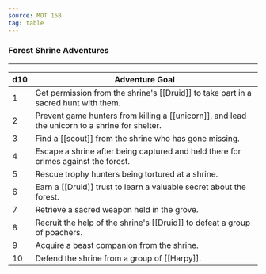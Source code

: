 ```yaml
---
source: MOT 158
tag: table
---
```


### Forest Shrine Adventures
---
|d10|Adventure Goal|
|----|------------|
|1|Get permission from the shrine's [[Druid]] to take part in a sacred hunt with them.|
|2|Prevent game hunters from killing a [[unicorn]], and lead the unicorn to a shrine for shelter.|
|3|Find a [[scout]] from the shrine who has gone missing.|
|4|Escape a shrine after being captured and held there for crimes against the forest.|
|5|Rescue trophy hunters being tortured at a shrine.|
|6|Earn a [[Druid]] trust to learn a valuable secret about the forest.|
|7|Retrieve a sacred weapon held in the grove.|
|8|Recruit the help of the shrine's [[Druid]] to defeat a group of poachers.|
|9|Acquire a beast companion from the shrine.|
|10|Defend the shrine from a group of [[Harpy]].|
